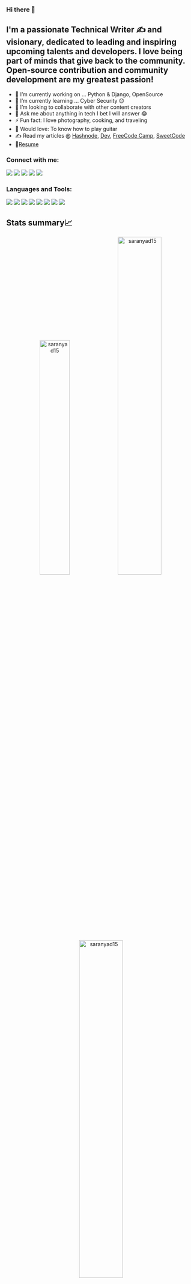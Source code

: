 ### Hi there 👋

## I'm a passionate Technical Writer ✍ and visionary, dedicated to leading and inspiring upcoming talents and developers. I love being part of minds that give back to the community. Open-source contribution and community development are my greatest passion!

- 🔭 I’m currently working on ... Python & Django, OpenSource
- 🌱 I’m currently learning ... Cyber Security 😊
- 👯 I’m looking to collaborate with other content creators
- 💬 Ask me about anything in tech I bet I will answer 😂
- ⚡ Fun fact: I love photography, cooking, and traveling
- 🎸 Would love: To know how to play guitar
- ✍ Read my articles @ [Hashnode](https://saranyad15.hashnode.dev/), [Dev](https://dev.to/saranyad15), [FreeCode Camp](https://www.freecodecamp.org/news/author/saranyad15/), [SweetCode](https://sweetcode.io/author/hnyakundi/)
- 📝[Resume](#)

### Connect with me:

<p align="left">  
<a href="https://twitter.com/saranyad151_" target="blank"><img src="https://img.icons8.com/color/35/000000/twitter--v2.png"/></a>
<a href="https://linkedin.com/in/hillary-nyakundi" target="blank"><img src="https://img.icons8.com/color/35/000000/linkedin.png"/></a>
<a href="https://www.youtube.com/c/TheAfricanDeveloper" target="blank"><img src="https://img.icons8.com/color/35/000000/youtube-play.png"/></a>
<a href="https://www.instagram.com/nextgencoders/" target="blank"><img src="https://img.icons8.com/fluency/35/000000/instagram-new.png"/></a>
<a href="mailto:hillarynyk@gmail.com" target="blank"><img src="https://img.icons8.com/color/35/000000/gmail.png"/></a>
</p>

### Languages and Tools:

<p>
<img src="https://img.icons8.com/color/35/000000/html-5--v1.png"/> 
<img src="https://img.icons8.com/color/35/000000/css3.png"/> 
<img src="https://img.icons8.com/color/35/000000/javascript--v1.png"/> 
<img src="https://img.icons8.com/color/35/000000/java.png">
<img src="https://img.icons8.com/fluency/35/000000/visual-studio-code-2019.png"/>
<img src="https://img.icons8.com/color/35/000000/git.png"/> 
<img src="https://img.icons8.com/color/35/000000/github.png"/> 
<img src="https://img.icons8.com/cute-clipart/35/000000/canva.png"/>
</p>

## Stats summary📈

<p align="center">
<img width="40%" src="https://github-readme-stats.vercel.app/api/top-langs?username=saranyad15&show_icons=true&theme=dracula&title_color=ff8000&text_color=ffffff&bg_color=6a6a6a&locale=en&layout=compact&hide_border=true" alt="saranyad15" /> 
<img width="48%" src="https://github-readme-stats.vercel.app/api?username=saranyad15&show_icons=true&theme=dracula&title_color=ff8000&text_color=ffffff&bg_color=6a6a6a&locale=en&hide_border=true" alt="saranyad15" />
<img width="48%" src="https://github-readme-streak-stats.herokuapp.com/?user=saranyad15&theme=highcontrast&hide_border=true" alt="saranyad15" />
</p>

## 📝 Latest Articles

Here's a list of my latest articles:




## <h2 align="center">Other links🔗</h2>

<p align="center"> 
<a href="https://sweetcode.io/author/hnyakundi/" target="_blank"> <img src="https://img.icons8.com/external-justicon-lineal-color-justicon/48/000000/external-blog-graphic-design-justicon-lineal-color-justicon.png"/></a>
<a href="https://aviyel.com/@hillarynyk" target="_blank"> <img src="https://img.icons8.com/external-xnimrodx-blue-xnimrodx/48/000000/external-article-marketing-xnimrodx-blue-xnimrodx.png"/>
<a href="https://anchor.fm/hillary-nyakundi" target="_blank"> <img src="https://img.icons8.com/external-vitaliy-gorbachev-blue-vitaly-gorbachev/48/000000/external-podcast-social-media-vitaliy-gorbachev-blue-vitaly-gorbachev.png"/>
</p>

### <h2 align="center">Support Me💰</h2>

 <p align="center"> 
<a href="https://www.buymeacoffee.com/lary" target="_blank"><img src="https://cdn.buymeacoffee.com/buttons/v2/default-yellow.png" alt="Buy Me A Coffee" width="250" ></a>
</p>